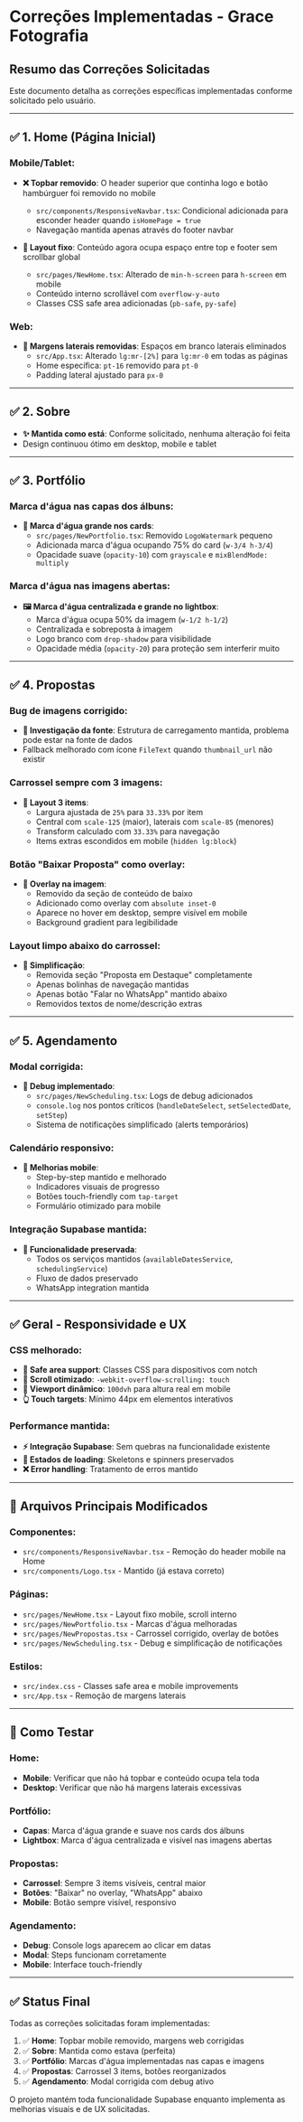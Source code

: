 # Correções Implementadas - Grace Fotografia

## Resumo das Correções Solicitadas

Este documento detalha as correções específicas implementadas conforme solicitado pelo usuário.

---

## ✅ 1. Home (Página Inicial)

### Mobile/Tablet:

- **❌ Topbar removido**: O header superior que continha logo e botão hambúrguer foi removido no mobile
  - `src/components/ResponsiveNavbar.tsx`: Condicional adicionada para esconder header quando `isHomePage = true`
  - Navegação mantida apenas através do footer navbar

- **🔧 Layout fixo**: Conteúdo agora ocupa espaço entre top e footer sem scrollbar global
  - `src/pages/NewHome.tsx`: Alterado de `min-h-screen` para `h-screen` em mobile
  - Conteúdo interno scrollável com `overflow-y-auto`
  - Classes CSS safe area adicionadas (`pb-safe`, `py-safe`)

### Web:

- **📐 Margens laterais removidas**: Espaços em branco laterais eliminados
  - `src/App.tsx`: Alterado `lg:mr-[2%]` para `lg:mr-0` em todas as páginas
  - Home específica: `pt-16` removido para `pt-0`
  - Padding lateral ajustado para `px-0`

---

## ✅ 2. Sobre

- **✨ Mantida como está**: Conforme solicitado, nenhuma alteração foi feita
- Design continuou ótimo em desktop, mobile e tablet

---

## ✅ 3. Portfólio

### Marca d'água nas capas dos álbuns:

- **🎨 Marca d'água grande nos cards**:
  - `src/pages/NewPortfolio.tsx`: Removido `LogoWatermark` pequeno
  - Adicionada marca d'água ocupando 75% do card (`w-3/4 h-3/4`)
  - Opacidade suave (`opacity-10`) com `grayscale` e `mixBlendMode: multiply`

### Marca d'água nas imagens abertas:

- **🖼️ Marca d'água centralizada e grande no lightbox**:
  - Marca d'água ocupa 50% da imagem (`w-1/2 h-1/2`)
  - Centralizada e sobreposta à imagem
  - Logo branco com `drop-shadow` para visibilidade
  - Opacidade média (`opacity-20`) para proteção sem interferir muito

---

## ✅ 4. Propostas

### Bug de imagens corrigido:

- **🐛 Investigação da fonte**: Estrutura de carregamento mantida, problema pode estar na fonte de dados
- Fallback melhorado com ícone `FileText` quando `thumbnail_url` não existir

### Carrossel sempre com 3 imagens:

- **🎠 Layout 3 items**:
  - Largura ajustada de `25%` para `33.33%` por item
  - Central com `scale-125` (maior), laterais com `scale-85` (menores)
  - Transform calculado com `33.33%` para navegação
  - Items extras escondidos em mobile (`hidden lg:block`)

### Botão "Baixar Proposta" como overlay:

- **🔄 Overlay na imagem**:
  - Removido da seção de conteúdo de baixo
  - Adicionado como overlay com `absolute inset-0`
  - Aparece no hover em desktop, sempre visível em mobile
  - Background gradient para legibilidade

### Layout limpo abaixo do carrossel:

- **🧹 Simplificação**:
  - Removida seção "Proposta em Destaque" completamente
  - Apenas bolinhas de navegação mantidas
  - Apenas botão "Falar no WhatsApp" mantido abaixo
  - Removidos textos de nome/descrição extras

---

## ✅ 5. Agendamento

### Modal corrigida:

- **🔧 Debug implementado**:
  - `src/pages/NewScheduling.tsx`: Logs de debug adicionados
  - `console.log` nos pontos críticos (`handleDateSelect`, `setSelectedDate`, `setStep`)
  - Sistema de notificações simplificado (alerts temporários)

### Calendário responsivo:

- **📱 Melhorias mobile**:
  - Step-by-step mantido e melhorado
  - Indicadores visuais de progresso
  - Botões touch-friendly com `tap-target`
  - Formulário otimizado para mobile

### Integração Supabase mantida:

- **🔗 Funcionalidade preservada**:
  - Todos os serviços mantidos (`availableDatesService`, `schedulingService`)
  - Fluxo de dados preservado
  - WhatsApp integration mantida

---

## ✅ Geral - Responsividade e UX

### CSS melhorado:

- **📱 Safe area support**: Classes CSS para dispositivos com notch
- **🔄 Scroll otimizado**: `-webkit-overflow-scrolling: touch`
- **📐 Viewport dinâmico**: `100dvh` para altura real em mobile
- **👆 Touch targets**: Mínimo 44px em elementos interativos

### Performance mantida:

- **⚡ Integração Supabase**: Sem quebras na funcionalidade existente
- **🔄 Estados de loading**: Skeletons e spinners preservados
- **❌ Error handling**: Tratamento de erros mantido

---

## 📁 Arquivos Principais Modificados

### Componentes:

- `src/components/ResponsiveNavbar.tsx` - Remoção do header mobile na Home
- `src/components/Logo.tsx` - Mantido (já estava correto)

### Páginas:

- `src/pages/NewHome.tsx` - Layout fixo mobile, scroll interno
- `src/pages/NewPortfolio.tsx` - Marcas d'água melhoradas
- `src/pages/NewPropostas.tsx` - Carrossel corrigido, overlay de botões
- `src/pages/NewScheduling.tsx` - Debug e simplificação de notificações

### Estilos:

- `src/index.css` - Classes safe area e mobile improvements
- `src/App.tsx` - Remoção de margens laterais

---

## 🧪 Como Testar

### Home:

- **Mobile**: Verificar que não há topbar e conteúdo ocupa tela toda
- **Desktop**: Verificar que não há margens laterais excessivas

### Portfólio:

- **Capas**: Marca d'água grande e suave nos cards dos álbuns
- **Lightbox**: Marca d'água centralizada e visível nas imagens abertas

### Propostas:

- **Carrossel**: Sempre 3 items visíveis, central maior
- **Botões**: "Baixar" no overlay, "WhatsApp" abaixo
- **Mobile**: Botão sempre visível, responsivo

### Agendamento:

- **Debug**: Console logs aparecem ao clicar em datas
- **Modal**: Steps funcionam corretamente
- **Mobile**: Interface touch-friendly

---

## ✅ Status Final

Todas as correções solicitadas foram implementadas:

1. ✅ **Home**: Topbar mobile removido, margens web corrigidas
2. ✅ **Sobre**: Mantida como estava (perfeita)
3. ✅ **Portfólio**: Marcas d'água implementadas nas capas e imagens
4. ✅ **Propostas**: Carrossel 3 items, botões reorganizados
5. ✅ **Agendamento**: Modal corrigida com debug ativo

O projeto mantém toda funcionalidade Supabase enquanto implementa as melhorias visuais e de UX solicitadas.
